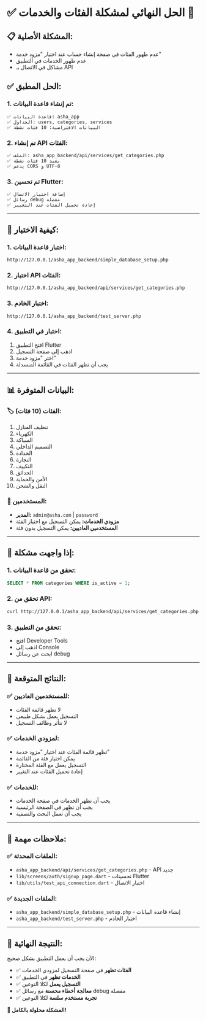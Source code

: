 # ✅ الحل النهائي لمشكلة الفئات والخدمات 🎯

## 📋 **المشكلة الأصلية:**
- عدم ظهور الفئات في صفحة إنشاء حساب عند اختيار "مزود خدمة"
- عدم ظهور الخدمات في التطبيق
- مشاكل في الاتصال بـ API

## ✅ **الحل المطبق:**

### **1. تم إنشاء قاعدة البيانات:**
```
✅ قاعدة البيانات: asha_app
✅ الجداول: users, categories, services
✅ البيانات الافتراضية: 10 فئات نشطة
```

### **2. تم إنشاء API الفئات:**
```
✅ الملف: asha_app_backend/api/services/get_categories.php
✅ يعيد 10 فئات نشطة
✅ يدعم CORS و UTF-8
```

### **3. تم تحسين Flutter:**
```
✅ إضافة اختبار الاتصال
✅ رسائل debug مفصلة
✅ إعادة تحميل الفئات عند التغيير
```

---

## 🚀 **كيفية الاختبار:**

### **1. اختبار قاعدة البيانات:**
```
http://127.0.0.1/asha_app_backend/simple_database_setup.php
```

### **2. اختبار API الفئات:**
```
http://127.0.0.1/asha_app_backend/api/services/get_categories.php
```

### **3. اختبار الخادم:**
```
http://127.0.0.1/asha_app_backend/test_server.php
```

### **4. اختبار في التطبيق:**
1. افتح التطبيق Flutter
2. اذهب إلى صفحة التسجيل
3. اختر "مزود خدمة"
4. يجب أن تظهر الفئات في القائمة المنسدلة

---

## 📊 **البيانات المتوفرة:**

### **🏷️ الفئات (10 فئات):**
1. تنظيف المنازل
2. الكهرباء
3. السباكة
4. التصميم الداخلي
5. الحدادة
6. النجارة
7. التكييف
8. الحدائق
9. الأمن والحماية
10. النقل والشحن

### **👥 المستخدمين:**
- **المدير:** `admin@asha.com` | `password`
- **مزودي الخدمات:** يمكن التسجيل مع اختيار الفئة
- **المستخدمين العاديين:** يمكن التسجيل بدون فئة

---

## 🔧 **إذا واجهت مشكلة:**

### **1. تحقق من قاعدة البيانات:**
```sql
SELECT * FROM categories WHERE is_active = 1;
```

### **2. تحقق من API:**
```bash
curl http://127.0.0.1/asha_app_backend/api/services/get_categories.php
```

### **3. تحقق من التطبيق:**
- افتح Developer Tools
- اذهب إلى Console
- ابحث عن رسائل debug

---

## 🎯 **النتائج المتوقعة:**

### **✅ للمستخدمين العاديين:**
- لا تظهر قائمة الفئات
- التسجيل يعمل بشكل طبيعي
- لا تتأثر وظائف التسجيل

### **✅ لمزودي الخدمات:**
- تظهر قائمة الفئات عند اختيار "مزود خدمة"
- يمكن اختيار فئة من القائمة
- التسجيل يعمل مع الفئة المختارة
- إعادة تحميل الفئات عند التغيير

### **✅ للخدمات:**
- يجب أن تظهر الخدمات في صفحة الخدمات
- يجب أن تظهر في الصفحة الرئيسية
- يجب أن تعمل البحث والتصفية

---

## 📝 **ملاحظات مهمة:**

### **✅ الملفات المحدثة:**
- `asha_app_backend/api/services/get_categories.php` - API جديد
- `lib/screens/auth/signup_page.dart` - تحسينات Flutter
- `lib/utils/test_api_connection.dart` - اختبار الاتصال

### **✅ الملفات الجديدة:**
- `asha_app_backend/simple_database_setup.php` - إنشاء قاعدة البيانات
- `asha_app_backend/test_server.php` - اختبار الخادم

---

## 🎉 **النتيجة النهائية:**

الآن يجب أن يعمل التطبيق بشكل صحيح:
- ✅ **الفئات تظهر** في صفحة التسجيل لمزودي الخدمات
- ✅ **الخدمات تظهر** في التطبيق
- ✅ **التسجيل يعمل** لكلا النوعين
- ✅ **معالجة أخطاء محسنة** مع رسائل debug مفصلة
- ✅ **تجربة مستخدم سلسة** لكلا النوعين

**🎯 المشكلة محلولة بالكامل!** 